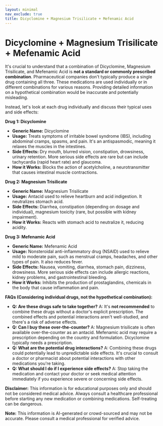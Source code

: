 ```yaml
---
layout: minimal
nav_exclude: true
title: Dicyclomine + Magnesium Trisilicate + Mefenamic Acid
---
```


# Dicyclomine + Magnesium Trisilicate + Mefenamic Acid

It's crucial to understand that a combination of Dicyclomine, Magnesium Trisilicate, and Mefenamic Acid is **not a standard or commonly prescribed combination**.  Pharmaceutical companies don't typically produce a single drug containing all three.  These medications are used individually or in different combinations for various reasons. Providing detailed information on a hypothetical combination would be inaccurate and potentially misleading.

Instead, let's look at each drug individually and discuss their typical uses and side effects:

**Drug 1: Dicyclomine**

* **Generic Name:** Dicyclomine
* **Usage:**  Treats symptoms of irritable bowel syndrome (IBS), including abdominal cramps, spasms, and pain.  It's an antispasmodic, meaning it relaxes the muscles in the intestines.
* **Side Effects:** Dry mouth, blurred vision, constipation, drowsiness, urinary retention.  More serious side effects are rare but can include tachycardia (rapid heart rate) and glaucoma.
* **How it Works:** Blocks the action of acetylcholine, a neurotransmitter that causes intestinal muscle contractions.


**Drug 2: Magnesium Trisilicate**

* **Generic Name:** Magnesium Trisilicate
* **Usage:** Antacid used to relieve heartburn and acid indigestion.  It neutralizes stomach acid.
* **Side Effects:** Diarrhea, constipation (depending on dosage and individual), magnesium toxicity (rare, but possible with kidney impairment).
* **How it Works:** Reacts with stomach acid to neutralize it, reducing acidity.


**Drug 3: Mefenamic Acid**

* **Generic Name:** Mefenamic Acid
* **Usage:** Nonsteroidal anti-inflammatory drug (NSAID) used to relieve mild to moderate pain, such as menstrual cramps, headaches, and other types of pain.  It also reduces fever.
* **Side Effects:** Nausea, vomiting, diarrhea, stomach pain, dizziness, drowsiness.  More serious side effects can include allergic reactions, kidney problems, and gastrointestinal bleeding.
* **How it Works:** Inhibits the production of prostaglandins, chemicals in the body that cause inflammation and pain.


**FAQs (Considering individual drugs, not the hypothetical combination):**

* **Q: Are these drugs safe to take together?** A:  It's **not recommended** to combine these drugs without a doctor's explicit prescription. The combined effects and potential interactions aren't well-studied, and there's a risk of adverse effects.
* **Q: Can I buy these over-the-counter?** A: Magnesium trisilicate is often available over-the-counter as an antacid. Mefenamic acid may require a prescription depending on the country and formulation. Dicyclomine typically needs a prescription.
* **Q: What are the potential drug interactions?** A: Combining these drugs could potentially lead to unpredictable side effects. It's crucial to consult a doctor or pharmacist about potential interactions with other medications you're taking.
* **Q:  What should I do if I experience side effects?** A: Stop taking the medication and contact your doctor or seek medical attention immediately if you experience severe or concerning side effects.


**Disclaimer:** This information is for educational purposes only and should not be considered medical advice.  Always consult a healthcare professional before starting any new medication or combining medications.  Self-treating can be dangerous.


**Note:** This information is AI-generated or crowd-sourced and may not be accurate. Please consult a medical professional for verified advice.